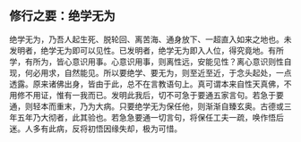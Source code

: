 ## 修行之要：绝学无为

绝学无为，乃吾人起生死、脱轮回、离苦海、通身放下、一超直入如来之地也。未发明者，绝学无为即可以见性。已发明者，绝学无为即入人位，得究竟地。有所学，有所为，皆心意识用事。心意识用事，则离性远，安能见性？离心意识则性自现，何必用求，自然能见。所以要绝学、要无为，则至近至近，于念头起处，一点透露。原来诸佛出身，皆由于此，总不在言教语句上。真可谓本来自性天真佛，不用修不用证，惟有一我而已。发明此我后，切不可急于要通五家言句。若急于要通，则轻本而重末，乃为大病。只要绝学无为保任他，则渐渐自臻玄奥。古德或三年五年乃大彻者，此其验也。若急急要通一切言句，将保任工夫一疏，唤作悟后迷。人多有此病，反将初悟因缘失却，极为可惜。
